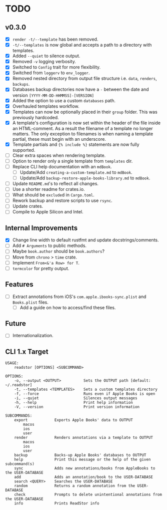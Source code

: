 # TODO

## v0.3.0

- [x] `render -t/--template` has been removed.
- [x] `-t/--templates` is now global and accepts a path to a directory with templates.
- [x] Added `--quiet` to silence output.
- [x] Removed `-v` logging verbosity.
- [x] Switched to `Config` trait for more flexibility.
- [x] Switched from `loggerv` to `env_logger`.
- [x] Removed nested directory from output file structure i.e. `data`,
      `renders`, `backups`.
- [x] Databases backup directories now have a `-` between the date and version
      `[YYYY-MM-DD-HHMMSS]-[VERSION]`
- [x] Added the option to use a custom `databases` path.
- [x] Overhauled templates workflow.
- [x] Templates can now be optionally placed in their `group` folder. This was
      previously hardcoded.
- [x] A template's configuration is now set within the header of the file inside
      an HTML-comment. As a result the filename of a template no longer matters.
      The only exception to filenames is when naming a template partial, these
      must begin with an underscore.
- [x] Template partials and `{% include %}` statements are now fully supported.
- [ ] Clear extra spaces when rendering template.
- [ ] Option to render only a single template from `templates` dir.
- [ ] Replace CLI help documentation with an `mdBook`.
  - [ ] Update/Add `creating-a-custom-template.md` to `mdBook`.
  - [ ] Update/Add `backup-restore-apple-books-library.md` to `mdBook`.
- [ ] Update `README.md`'s to reflect all changes.
- [ ] Use a shorter readme for crates.io.
- [ ] What should be `exclude`d in `Cargo.toml`.
- [ ] Rework backup and restore scripts to use `rsync`.
- [ ] Update crates.
- [ ] Compile to Apple Silicon and Intel.

## Internal Improvements

- [x] Change line width to default rustfmt and update docstrings/comments.
- [ ] Add `# Arguments` to public methods.
- [ ] Maybe `book.author` should be `book.authors`?
- [ ] Move from `chrono` > `time` crate.
- [ ] Implement `From<&'a Row> for T`.
- [ ] `termcolor` for pretty output.

## Features

- [ ] Extract annotations from iOS's `com.apple.ibooks-sync.plist` and
      `Books.plist` files.
  - [ ] Add a guide on how to access/find these files.

## Future

- [ ] Internationalization.

## CLI 1.x Target

```plaintext
USAGE:
    readstor [OPTIONS] <SUBCOMMAND>

OPTIONS:
    -o, --output <OUTPUT>          Sets the OUTPUT path [default: ~/.readstor]
    -t, --templates <TEMPLATES>    Sets a custom templates directory
    -f, --force                    Runs even if Apple Books is open
    -i, --quiet                    Silences output messages
    -h, --help                     Print help information
    -V, --version                  Print version information

SUBCOMMANDS:
    export            Exports Apple Books' data to OUTPUT
        macos
        ios
        user
    render            Renders annotations via a template to OUTPUT
        macos
        ios
        user
    backup            Backs-up Apple Books' databases to OUTPUT
    help              Print this message or the help of the given subcommand(s)
    sync              Adds new annotations/books from AppleBooks to the USER-DATABASE
    add               Adds an annotation/book to the USER-DATABASE
    search <QUERY>    Searches the USER-DATABASE
    random            Returns a random annotation from the USER-DATABASE
    check             Prompts to delete unintentional annotations from the USER-DATABASE
    info              Prints ReadStor info
```
